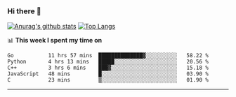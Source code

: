 ### Hi there 👋

<!--
**Yiwen-Chan/Yiwen-Chan** is a ✨ _special_ ✨ repository because its `README.md` (this file) appears on your GitHub profile.

Here are some ideas to get you started:

- 🔭 I’m currently working on ...
- 🌱 I’m currently learning ...
- 👯 I’m looking to collaborate on ...
- 🤔 I’m looking for help with ...
- 💬 Ask me about ...
- 📫 How to reach me: ...
- 😄 Pronouns: ...
- ⚡ Fun fact: ...
-->
[![Anurag's github stats](https://github-readme-stats.vercel.app/api?username=Yiwen-Chan)](https://github.com/anuraghazra/github-readme-stats)
[![Top Langs](https://github-readme-stats.vercel.app/api/top-langs/?username=Yiwen-Chan)](https://github.com/anuraghazra/github-readme-stats)

📊 **This week I spent my time on**
<!--START_SECTION:waka-->
```text
Go           11 hrs 57 mins  ██████████████▓░░░░░░░░░░   58.22 % 
Python       4 hrs 13 mins   █████░░░░░░░░░░░░░░░░░░░░   20.56 % 
C++          3 hrs 6 mins    ███▓░░░░░░░░░░░░░░░░░░░░░   15.18 % 
JavaScript   48 mins         █░░░░░░░░░░░░░░░░░░░░░░░░   03.90 % 
C            23 mins         ▒░░░░░░░░░░░░░░░░░░░░░░░░   01.90 % 
```
<!--END_SECTION:waka-->

***

